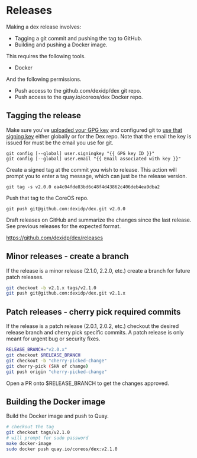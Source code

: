 # Releases

Making a dex release involves:

* Tagging a git commit and pushing the tag to GitHub.
* Building and pushing a Docker image.

This requires the following tools.

* Docker

And the following permissions.

* Push access to the github.com/dexidp/dex git repo.
* Push access to the quay.io/coreos/dex Docker repo.

## Tagging the release

Make sure you've [uploaded your GPG key](https://github.com/settings/keys) and
configured git to [use that signing key](
https://git-scm.com/book/en/v2/Git-Tools-Signing-Your-Work) either globally or
for the Dex repo. Note that the email the key is issued for must be the email
you use for git.

```
git config [--global] user.signingkey "{{ GPG key ID }}"
git config [--global] user.email "{{ Email associated with key }}"
```

Create a signed tag at the commit you wish to release. This action will prompt
you to enter a tag message, which can just be the release version.

```
git tag -s v2.0.0 ea4c04fde83bd6c48f4d43862c406deb4ea9dba2
```

Push that tag to the CoreOS repo.

```
git push git@github.com:dexidp/dex.git v2.0.0
```

Draft releases on GitHub and summarize the changes since the last release. See
previous releases for the expected format.

https://github.com/dexidp/dex/releases

## Minor releases - create a branch

If the release is a minor release (2.1.0, 2.2.0, etc.) create a branch for future patch releases.

```bash
git checkout -b v2.1.x tags/v2.1.0
git push git@github.com:dexidp/dex.git v2.1.x
```

## Patch releases - cherry pick required commits

If the release is a patch release (2.0.1, 2.0.2, etc.) checkout the desired release branch and cherry pick specific commits. A patch release is only meant for urgent bug or security fixes.

```bash
RELEASE_BRANCH="v2.0.x"
git checkout $RELEASE_BRANCH
git checkout -b "cherry-picked-change"
git cherry-pick (SHA of change)
git push origin "cherry-picked-change"
```

Open a PR onto $RELEASE_BRANCH to get the changes approved.

## Building the Docker image

Build the Docker image and push to Quay.

```bash
# checkout the tag
git checkout tags/v2.1.0
# will prompt for sudo password
make docker-image
sudo docker push quay.io/coreos/dex:v2.1.0
```
